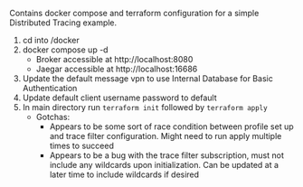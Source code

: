 Contains docker compose and terraform configuration for a simple Distributed Tracing example.

1. cd into /docker
2. docker compose up -d
   - Broker accessible at http://localhost:8080
   - Jaegar accessible at http://localhost:16686
3. Update the default message vpn to use Internal Database for Basic Authentication
4. Update default client username password to default
5. In main directory run `terraform init` followed by `terraform apply`
   - Gotchas:
     - Appears to be some sort of race condition between profile set up and trace filter configuration. Might need to run apply multiple times to succeed
     - Appears to be a bug with the trace filter subscription, must not include any wildcards upon initialization. Can be updated at a later time to include wildcards if desired
